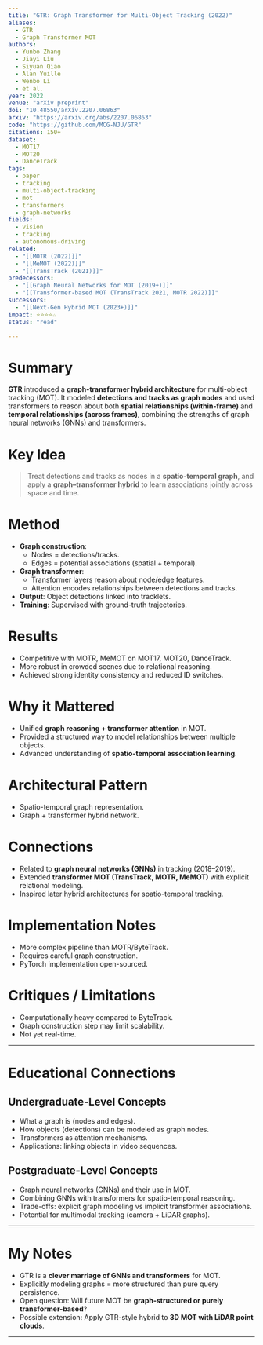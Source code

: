 ```yaml
---
title: "GTR: Graph Transformer for Multi-Object Tracking (2022)"
aliases:
  - GTR
  - Graph Transformer MOT
authors:
  - Yunbo Zhang
  - Jiayi Liu
  - Siyuan Qiao
  - Alan Yuille
  - Wenbo Li
  - et al.
year: 2022
venue: "arXiv preprint"
doi: "10.48550/arXiv.2207.06863"
arxiv: "https://arxiv.org/abs/2207.06863"
code: "https://github.com/MCG-NJU/GTR"
citations: 150+
dataset:
  - MOT17
  - MOT20
  - DanceTrack
tags:
  - paper
  - tracking
  - multi-object-tracking
  - mot
  - transformers
  - graph-networks
fields:
  - vision
  - tracking
  - autonomous-driving
related:
  - "[[MOTR (2022)]]"
  - "[[MeMOT (2022)]]"
  - "[[TransTrack (2021)]]"
predecessors:
  - "[[Graph Neural Networks for MOT (2019+)]]"
  - "[[Transformer-based MOT (TransTrack 2021, MOTR 2022)]]"
successors:
  - "[[Next-Gen Hybrid MOT (2023+)]]"
impact: ⭐⭐⭐⭐☆
status: "read"

---
```


# Summary
**GTR** introduced a **graph-transformer hybrid architecture** for multi-object tracking (MOT). It modeled **detections and tracks as graph nodes** and used transformers to reason about both **spatial relationships (within-frame)** and **temporal relationships (across frames)**, combining the strengths of graph neural networks (GNNs) and transformers.

# Key Idea
> Treat detections and tracks as nodes in a **spatio-temporal graph**, and apply a **graph–transformer hybrid** to learn associations jointly across space and time.

# Method
- **Graph construction**:  
  - Nodes = detections/tracks.  
  - Edges = potential associations (spatial + temporal).  
- **Graph transformer**:  
  - Transformer layers reason about node/edge features.  
  - Attention encodes relationships between detections and tracks.  
- **Output**: Object detections linked into tracklets.  
- **Training**: Supervised with ground-truth trajectories.  

# Results
- Competitive with MOTR, MeMOT on MOT17, MOT20, DanceTrack.  
- More robust in crowded scenes due to relational reasoning.  
- Achieved strong identity consistency and reduced ID switches.  

# Why it Mattered
- Unified **graph reasoning + transformer attention** in MOT.  
- Provided a structured way to model relationships between multiple objects.  
- Advanced understanding of **spatio-temporal association learning**.  

# Architectural Pattern
- Spatio-temporal graph representation.  
- Graph + transformer hybrid network.  

# Connections
- Related to **graph neural networks (GNNs)** in tracking (2018–2019).  
- Extended **transformer MOT (TransTrack, MOTR, MeMOT)** with explicit relational modeling.  
- Inspired later hybrid architectures for spatio-temporal tracking.  

# Implementation Notes
- More complex pipeline than MOTR/ByteTrack.  
- Requires careful graph construction.  
- PyTorch implementation open-sourced.  

# Critiques / Limitations
- Computationally heavy compared to ByteTrack.  
- Graph construction step may limit scalability.  
- Not yet real-time.  

---

# Educational Connections

## Undergraduate-Level Concepts
- What a graph is (nodes and edges).  
- How objects (detections) can be modeled as graph nodes.  
- Transformers as attention mechanisms.  
- Applications: linking objects in video sequences.  

## Postgraduate-Level Concepts
- Graph neural networks (GNNs) and their use in MOT.  
- Combining GNNs with transformers for spatio-temporal reasoning.  
- Trade-offs: explicit graph modeling vs implicit transformer associations.  
- Potential for multimodal tracking (camera + LiDAR graphs).  

---

# My Notes
- GTR is a **clever marriage of GNNs and transformers** for MOT.  
- Explicitly modeling graphs = more structured than pure query persistence.  
- Open question: Will future MOT be **graph-structured or purely transformer-based**?  
- Possible extension: Apply GTR-style hybrid to **3D MOT with LiDAR point clouds**.  

---
